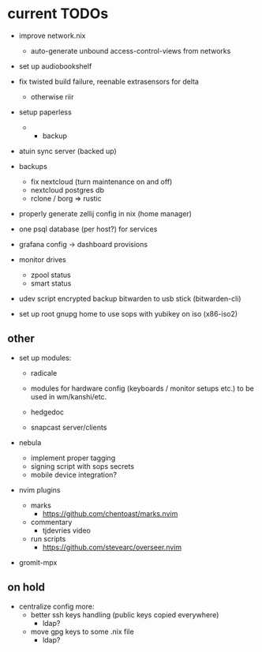 # current TODOs

- improve network.nix
    - auto-generate unbound access-control-views from networks

- set up audiobookshelf

- fix twisted build failure, reenable extrasensors for delta
    - otherwise riir

- setup paperless
    - + backup

- atuin sync server (backed up)

- backups
    - fix nextcloud (turn maintenance on and off)
    - nextcloud postgres db
    - rclone / borg => rustic

- properly generate zellij config in nix (home manager)
- one psql database (per host?) for services
- grafana config -> dashboard provisions

- monitor drives
    - zpool status
    - smart status

- udev script encrypted backup bitwarden to usb stick (bitwarden-cli)
- set up root gnupg home to use sops with yubikey on iso (x86-iso2)

## other

- set up modules:
    - radicale

    - modules for hardware config (keyboards / monitor setups etc.) to be used in wm/kanshi/etc.

    - hedgedoc
    - snapcast server/clients

- nebula
    - implement proper tagging
    - signing script with sops secrets
    - mobile device integration?

- nvim plugins
    - marks
        - https://github.com/chentoast/marks.nvim
    - commentary
        - tjdevries video
    - run scripts
        - https://github.com/stevearc/overseer.nvim

- gromit-mpx

## on hold

- centralize config more:
    - better ssh keys handling (public keys copied everywhere)
        - ldap?
    - move gpg keys to some .nix file
        - ldap?
